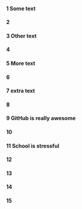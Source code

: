 #### 1 Some text
#### 2
#### 3 Other text
#### 4
#### 5 More text
#### 6
#### 7 extra text
#### 8
#### 9 GitHub is really awesome
#### 10
#### 11 School is stressful
#### 12
#### 13
#### 14
#### 15
